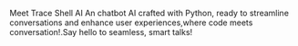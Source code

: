 Meet Trace Shell AI
An chatbot AI crafted with Python, ready to streamline conversations and enhance user experiences,where code meets conversation!.Say hello to seamless, smart talks! 
